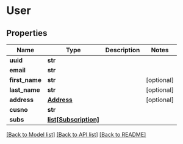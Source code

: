 # User

## Properties
Name | Type | Description | Notes
------------ | ------------- | ------------- | -------------
**uuid** | **str** |  | 
**email** | **str** |  | 
**first_name** | **str** |  | [optional] 
**last_name** | **str** |  | [optional] 
**address** | [**Address**](Address.md) |  | [optional] 
**cusno** | **str** |  | 
**subs** | [**list[Subscription]**](Subscription.md) |  | 

[[Back to Model list]](../README.md#documentation-for-models) [[Back to API list]](../README.md#documentation-for-api-endpoints) [[Back to README]](../README.md)


